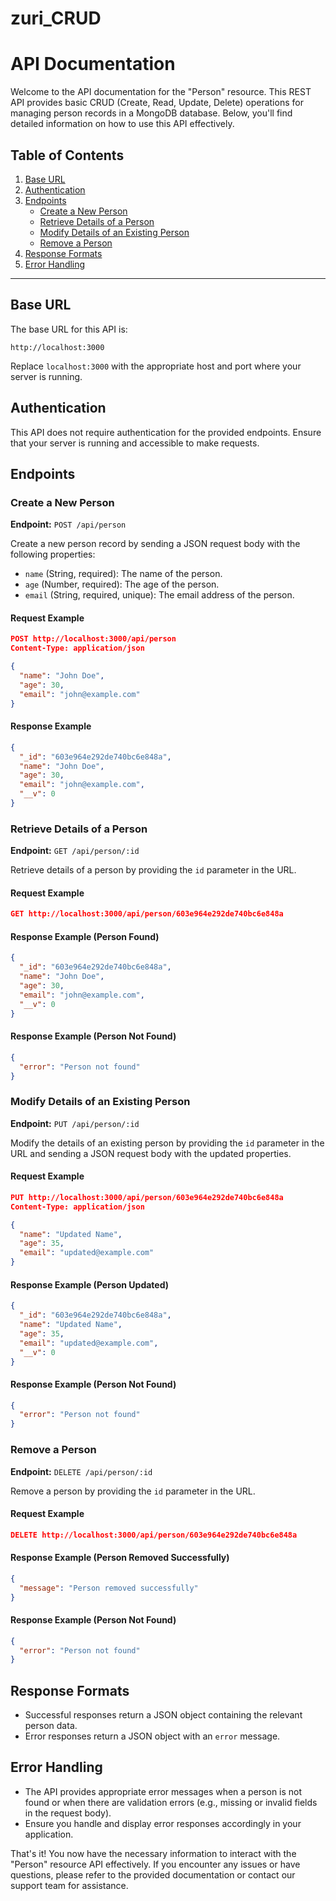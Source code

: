 # zuri_CRUD
# API Documentation

Welcome to the API documentation for the "Person" resource. This REST API provides basic CRUD (Create, Read, Update, Delete) operations for managing person records in a MongoDB database. Below, you'll find detailed information on how to use this API effectively.

## Table of Contents

1. [Base URL](#base-url)
2. [Authentication](#authentication)
3. [Endpoints](#endpoints)
   - [Create a New Person](#create-a-new-person)
   - [Retrieve Details of a Person](#retrieve-details-of-a-person)
   - [Modify Details of an Existing Person](#modify-details-of-an-existing-person)
   - [Remove a Person](#remove-a-person)
4. [Response Formats](#response-formats)
5. [Error Handling](#error-handling)

---

## Base URL

The base URL for this API is:

```
http://localhost:3000
```

Replace `localhost:3000` with the appropriate host and port where your server is running.

## Authentication

This API does not require authentication for the provided endpoints. Ensure that your server is running and accessible to make requests.

## Endpoints

### Create a New Person

**Endpoint:** `POST /api/person`

Create a new person record by sending a JSON request body with the following properties:

- `name` (String, required): The name of the person.
- `age` (Number, required): The age of the person.
- `email` (String, required, unique): The email address of the person.

#### Request Example

```json
POST http://localhost:3000/api/person
Content-Type: application/json

{
  "name": "John Doe",
  "age": 30,
  "email": "john@example.com"
}
```

#### Response Example

```json
{
  "_id": "603e964e292de740bc6e848a",
  "name": "John Doe",
  "age": 30,
  "email": "john@example.com",
  "__v": 0
}
```

### Retrieve Details of a Person

**Endpoint:** `GET /api/person/:id`

Retrieve details of a person by providing the `id` parameter in the URL.

#### Request Example

```json
GET http://localhost:3000/api/person/603e964e292de740bc6e848a
```

#### Response Example (Person Found)

```json
{
  "_id": "603e964e292de740bc6e848a",
  "name": "John Doe",
  "age": 30,
  "email": "john@example.com",
  "__v": 0
}
```

#### Response Example (Person Not Found)

```json
{
  "error": "Person not found"
}
```

### Modify Details of an Existing Person

**Endpoint:** `PUT /api/person/:id`

Modify the details of an existing person by providing the `id` parameter in the URL and sending a JSON request body with the updated properties.

#### Request Example

```json
PUT http://localhost:3000/api/person/603e964e292de740bc6e848a
Content-Type: application/json

{
  "name": "Updated Name",
  "age": 35,
  "email": "updated@example.com"
}
```

#### Response Example (Person Updated)

```json
{
  "_id": "603e964e292de740bc6e848a",
  "name": "Updated Name",
  "age": 35,
  "email": "updated@example.com",
  "__v": 0
}
```

#### Response Example (Person Not Found)

```json
{
  "error": "Person not found"
}
```

### Remove a Person

**Endpoint:** `DELETE /api/person/:id`

Remove a person by providing the `id` parameter in the URL.

#### Request Example

```json
DELETE http://localhost:3000/api/person/603e964e292de740bc6e848a
```

#### Response Example (Person Removed Successfully)

```json
{
  "message": "Person removed successfully"
}
```

#### Response Example (Person Not Found)

```json
{
  "error": "Person not found"
}
```

## Response Formats

- Successful responses return a JSON object containing the relevant person data.
- Error responses return a JSON object with an `error` message.

## Error Handling

- The API provides appropriate error messages when a person is not found or when there are validation errors (e.g., missing or invalid fields in the request body).
- Ensure you handle and display error responses accordingly in your application.

That's it! You now have the necessary information to interact with the "Person" resource API effectively. If you encounter any issues or have questions, please refer to the provided documentation or contact our support team for assistance.
